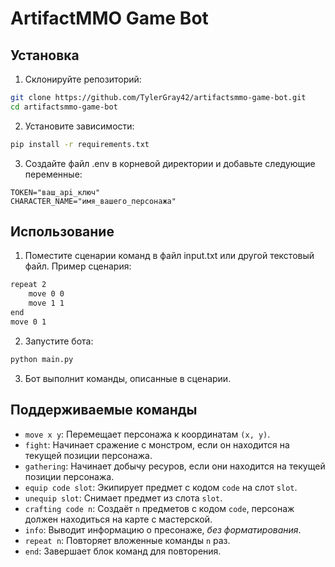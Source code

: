 # ArtifactMMO Game Bot

## Установка
1. Склонируйте репозиторий:

```bash
git clone https://github.com/TylerGray42/artifactsmmo-game-bot.git
cd artifactsmmo-game-bot
```

2. Установите зависимости:

```bash
pip install -r requirements.txt
```

3. Создайте файл .env в корневой директории и добавьте следующие переменные:

```
TOKEN="ваш_api_ключ"
CHARACTER_NAME="имя_вашего_персонажа"
```

## Использование

1. Поместите сценарии команд в файл input.txt или другой текстовый файл. Пример сценария:

```txt
repeat 2
    move 0 0
    move 1 1
end
move 0 1
```

2. Запустите бота:

```bash
python main.py
```

3. Бот выполнит команды, описанные в сценарии.

## Поддерживаемые команды
- `move x y`: Перемещает персонажа к координатам `(x, y)`.
- `fight`: Начинает сражение с монстром, если он находится на текущей позиции персонажа.
- `gathering`: Начинает добычу ресуров, если они находится на текущей позиции персонажа.
- `equip code slot`: Экипирует предмет с кодом `code` на слот `slot`.
- `unequip slot`: Снимает предмет из слота `slot`.
- `crafting code n`: Создаёт `n` предметов с кодом `code`, персонаж должен находиться на карте с мастерской.
- `info`: Выводит информацию о пресонаже, *без форматирования*.
- `repeat n`: Повторяет вложенные команды `n` раз.
- `end`: Завершает блок команд для повторения.
